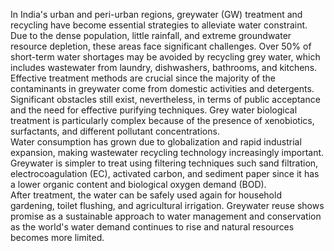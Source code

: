 In India's urban and peri-urban regions, greywater (GW) treatment and recycling have become 
essential strategies to alleviate water constraint. Due to the dense population, little rainfall, and extreme 
groundwater resource depletion, these areas face significant challenges. 
Over 50% of short-term water shortages may be avoided by recycling grey water, which 
includes wastewater from laundry, dishwashers, bathrooms, and kitchens. Effective treatment methods 
are crucial since the majority of the contaminants in greywater come from domestic activities and 
detergents.  
Significant obstacles still exist, nevertheless, in terms of public acceptance and the need for 
effective purifying techniques. Grey water biological treatment is particularly complex because of the 
presence of xenobiotics, surfactants, and different pollutant concentrations.  
Water consumption has grown due to globalization and rapid industrial expansion, making 
wastewater recycling technology increasingly important. Greywater is simpler to treat using filtering 
techniques such sand filtration, electrocoagulation (EC), activated carbon, and sediment paper since it 
has a lower organic content and biological oxygen demand (BOD).  
After treatment, the water can be safely used again for household gardening, toilet flushing, 
and agricultural irrigation. Greywater reuse shows promise as a sustainable approach to water 
management and conservation as the world's water demand continues to rise and natural resources 
becomes more limited.
